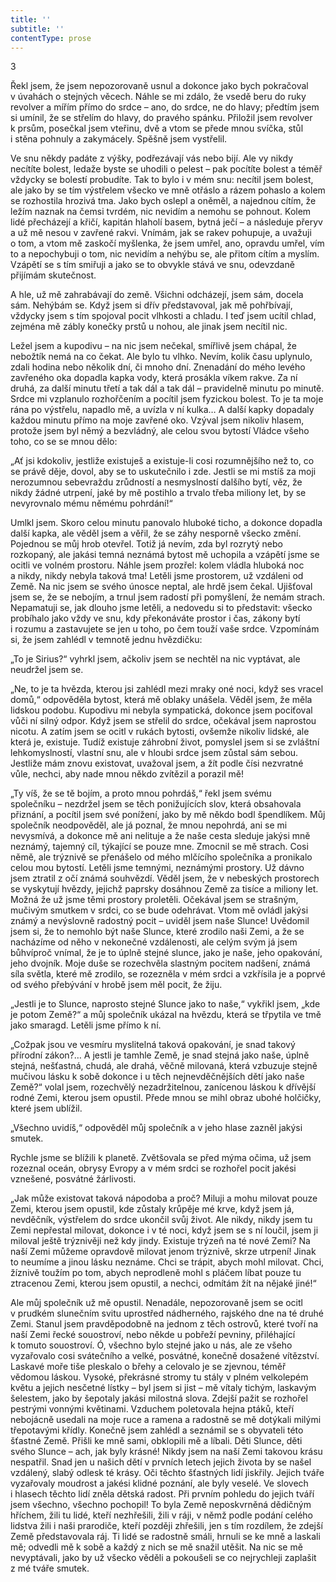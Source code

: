 ```yaml
---
title: ''
subtitle: ''
contentType: prose
---
```


3

Řekl jsem, že jsem nepozorovaně usnul a dokonce jako bych pokračoval v úvahách o stejných věcech. Náhle se mi zdálo, že vsedě beru do ruky revolver a mířím přímo do srdce – ano, do srdce, ne do hlavy; předtím jsem si umínil, že se střelím do hlavy, do pravého spánku. Přiložil jsem revolver k prsům, posečkal jsem vteřinu, dvě a vtom se přede mnou svíčka, stůl i stěna pohnuly a zakymácely. Spěšně jsem vystřelil.

Ve snu někdy padáte z výšky, podřezávají vás nebo bijí. Ale vy nikdy necítíte bolest, ledaže byste se uhodili o pelest – pak pocítíte bolest a téměř vždycky se bolestí probudíte. Tak to bylo i v mém snu: necítil jsem bolest, ale jako by se tím výstřelem všecko ve mně otřáslo a rázem pohaslo a kolem se rozhostila hrozivá tma. Jako bych oslepl a oněměl, a najednou cítím, že ležím naznak na čemsi tvrdém, nic nevidím a nemohu se pohnout. Kolem lidé přecházejí a křičí, kapitán hlaholí basem, bytná ječí – a následuje přeryv a už mě nesou v zavřené rakvi. Vnímám, jak se rakev pohupuje, a uvažuji o tom, a vtom mě zaskočí myšlenka, že jsem umřel, ano, opravdu umřel, vím to a nepochybuji o tom, nic nevidím a nehýbu se, ale přitom cítím a myslím. Vzápětí se s tím smiřuji a jako se to obvykle stává ve snu, odevzdaně přijímám skutečnost.

A hle, už mě zahrabávají do země. Všichni odcházejí, jsem sám, docela sám. Nehýbám se. Když jsem si dřív představoval, jak mě pohřbívají, vždycky jsem s tím spojoval pocit vlhkosti a chladu. I teď jsem ucítil chlad, zejména mě zábly konečky prstů u nohou, ale jinak jsem necítil nic.

Ležel jsem a kupodivu – na nic jsem nečekal, smířlivě jsem chápal, že nebožtík nemá na co čekat. Ale bylo tu vlhko. Nevím, kolik času uplynulo, zdali hodina nebo několik dní, či mnoho dní. Znenadání do mého levého zavřeného oka dopadla kapka vody, která prosákla víkem rakve. Za ní druhá, za další minutu třetí a tak dál a tak dál – pravidelně minutu po minutě. Srdce mi vzplanulo rozhořčením a pocítil jsem fyzickou bolest. To je ta moje rána po výstřelu, napadlo mě, a uvízla v ní kulka… A další kapky dopadaly každou minutu přímo na moje zavřené oko. Vzýval jsem nikoliv hlasem, protože jsem byl němý a bezvládný, ale celou svou bytostí Vládce všeho toho, co se se mnou dělo:

„Ať jsi kdokoliv, jestliže existuješ a existuje-li cosi rozumnějšího než to, co se právě děje, dovol, aby se to uskutečnilo i zde. Jestli se mi mstíš za moji nerozumnou sebevraždu zrůdností a nesmyslností dalšího bytí, věz, že nikdy žádné utrpení, jaké by mě postihlo a trvalo třeba miliony let, by se nevyrovnalo mému němému pohrdání!“

Umlkl jsem. Skoro celou minutu panovalo hluboké ticho, a dokonce dopadla další kapka, ale věděl jsem a věřil, že se záhy nesporně všecko změní. Pojednou se můj hrob otevřel. Totiž já nevím, zda byl rozrytý nebo rozkopaný, ale jakási temná neznámá bytost mě uchopila a vzápětí jsme se ocitli ve volném prostoru. Náhle jsem prozřel: kolem vládla hluboká noc a nikdy, nikdy nebyla taková tma! Letěli jsme prostorem, už vzdáleni od Země. Na nic jsem se svého únosce neptal, ale hrdě jsem čekal. Ujišťoval jsem se, že se nebojím, a trnul jsem radostí při pomyšlení, že nemám strach. Nepamatuji se, jak dlouho jsme letěli, a nedovedu si to představit: všecko probíhalo jako vždy ve snu, kdy překonáváte prostor i čas, zákony bytí i rozumu a zastavujete se jen u toho, po čem touží vaše srdce. Vzpomínám si, že jsem zahlédl v temnotě jednu hvězdičku:

„To je Sirius?“ vyhrkl jsem, ačkoliv jsem se nechtěl na nic vyptávat, ale neudržel jsem se.

„Ne, to je ta hvězda, kterou jsi zahlédl mezi mraky oné noci, když ses vracel domů,“ odpověděla bytost, která mě oblaky unášela. Věděl jsem, že měla lidskou podobu. Kupodivu mi nebyla sympatická, dokonce jsem pociťoval vůči ní silný odpor. Když jsem se střelil do srdce, očekával jsem naprostou nicotu. A zatím jsem se ocitl v rukách bytosti, ovšemže nikoliv lidské, ale která je, existuje. Tudíž existuje záhrobní život, pomyslel jsem si se zvláštní lehkomyslností, vlastní snu, ale v hloubi srdce jsem zůstal sám sebou. Jestliže mám znovu existovat, uvažoval jsem, a žít podle čísi nezvratné vůle, nechci, aby nade mnou někdo zvítězil a porazil mě!

„Ty víš, že se tě bojím, a proto mnou pohrdáš,“ řekl jsem svému společníku – nezdržel jsem se těch ponižujících slov, která obsahovala přiznání, a pocítil jsem své ponížení, jako by mě někdo bodl špendlíkem. Můj společník neodpověděl, ale já poznal, že mnou nepohrdá, ani se mi nevysmívá, a dokonce mě ani nelituje a že naše cesta sleduje jakýsi mně neznámý, tajemný cíl, týkající se pouze mne. Zmocnil se mě strach. Cosi němě, ale trýznivě se přenášelo od mého mlčícího společníka a pronikalo celou mou bytostí. Letěli jsme temnými, neznámými prostory. Už dávno jsem ztratil z očí známá souhvězdí. Věděl jsem, že v nebeských prostorech se vyskytují hvězdy, jejichž paprsky dosáhnou Země za tisíce a miliony let. Možná že už jsme těmi prostory proletěli. Očekával jsem se strašným, mučivým smutkem v srdci, co se bude odehrávat. Vtom mě ovládl jakýsi známý a nevýslovně radostný pocit – uviděl jsem naše Slunce! Uvědomil jsem si, že to nemohlo být naše Slunce, které zrodilo naši Zemi, a že se nacházíme od něho v nekonečné vzdálenosti, ale celým svým já jsem bůhvíproč vnímal, že je to úplně stejné slunce, jako je naše, jeho opakování, jeho dvojník. Moje duše se rozechvěla slastným pocitem nadšení, známá síla světla, které mě zrodilo, se rozezněla v mém srdci a vzkřísila je a poprvé od svého přebývání v hrobě jsem měl pocit, že žiju.

„Jestli je to Slunce, naprosto stejné Slunce jako to naše,“ vykřikl jsem, „kde je potom Země?“ a můj společník ukázal na hvězdu, která se třpytila ve tmě jako smaragd. Letěli jsme přímo k ní.

„Cožpak jsou ve vesmíru myslitelná taková opakování, je snad takový přírodní zákon?… A jestli je tamhle Země, je snad stejná jako naše, úplně stejná, nešťastná, chudá, ale drahá, věčně milovaná, která vzbuzuje stejně mučivou lásku k sobě dokonce i u těch nejnevděčnějších dětí jako naše Země?“ volal jsem, rozechvělý nezadržitelnou, zanícenou láskou k dřívější rodné Zemi, kterou jsem opustil. Přede mnou se mihl obraz ubohé holčičky, které jsem ublížil.

„Všechno uvidíš,“ odpověděl můj společník a v jeho hlase zazněl jakýsi smutek.

Rychle jsme se blížili k planetě. Zvětšovala se před mýma očima, už jsem rozeznal oceán, obrysy Evropy a v mém srdci se rozhořel pocit jakési vznešené, posvátné žárlivosti.

„Jak může existovat taková nápodoba a proč? Miluji a mohu milovat pouze Zemi, kterou jsem opustil, kde zůstaly krůpěje mé krve, když jsem já, nevděčník, výstřelem do srdce ukončil svůj život. Ale nikdy, nikdy jsem tu Zemi nepřestal milovat, dokonce i v té noci, když jsem se s ní loučil, jsem ji miloval ještě trýznivěji než kdy jindy. Existuje trýzeň na té nové Zemi? Na naší Zemi můžeme opravdově milovat jenom trýznivě, skrze utrpení! Jinak to neumíme a jinou lásku neznáme. Chci se trápit, abych mohl milovat. Chci, žíznivě toužím po tom, abych neprodleně mohl s pláčem líbat pouze tu ztracenou Zemi, kterou jsem opustil, a nechci, odmítám žít na nějaké jiné!“

Ale můj společník už mě opustil. Nenadále, nepozorovaně jsem se ocitl v prudkém slunečním svitu uprostřed nádherného, rajského dne na té druhé Zemi. Stanul jsem pravděpodobně na jednom z těch ostrovů, které tvoří na naší Zemi řecké souostroví, nebo někde u pobřeží pevniny, přiléhající k tomuto souostroví. Ó, všechno bylo stejné jako u nás, ale ze všeho vyzařovalo cosi svátečního a velké, posvátné, konečně dosažené vítězství. Laskavé moře tiše pleskalo o břehy a celovalo je se zjevnou, téměř vědomou láskou. Vysoké, překrásné stromy tu stály v plném velkolepém květu a jejich nesčetné lístky – byl jsem si jist – mě vítaly tichým, laskavým šelestem, jako by šepotaly jakási milostná slova. Zdejší pažit se rozhořel pestrými vonnými květinami. Vzduchem poletovala hejna ptáků, kteří nebojácně usedali na moje ruce a ramena a radostně se mě dotýkali milými třepotavými křídly. Konečně jsem zahlédl a seznámil se s obyvateli této šťastné Země. Přišli ke mně sami, obklopili mě a líbali. Děti Slunce, děti svého Slunce – ach, jak byly krásné! Nikdy jsem na naší Zemi takovou krásu nespatřil. Snad jen u našich dětí v prvních letech jejich života by se našel vzdálený, slabý odlesk té krásy. Oči těchto šťastných lidí jiskřily. Jejich tváře vyzařovaly moudrost a jakési klidné poznání, ale byly veselé. Ve slovech i hlasech těchto lidí zněla dětská radost. Při prvním pohledu do jejich tváří jsem všechno, všechno pochopil! To byla Země neposkvrněná dědičným hříchem, žili tu lidé, kteří nezhřešili, žili v ráji, v němž podle podání celého lidstva žili i naši prarodiče, kteří později zhřešili, jen s tím rozdílem, že zdejší Země představovala ráj. Ti lidé se radostně smáli, hrnuli se ke mně a laskali mě; odvedli mě k sobě a každý z nich se mě snažil utěšit. Na nic se mě nevyptávali, jako by už všecko věděli a pokoušeli se co nejrychleji zaplašit z mé tváře smutek.
